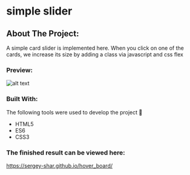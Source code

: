 # simple slider

<!-- ABOUT THE PROJECT -->
## About The Project:
A simple card slider is implemented here.   When you click on one of the cards, we increase its size by adding a class via javascript and css flex


### Preview:

![alt text](https://github.com/Sergey-Shar/simple-slider/blob/master/previewImg/%D0%A1%D0%BD%D0%B8%D0%BC%D0%BE%D0%BA%20%D1%8D%D0%BA%D1%80%D0%B0%D0%BD%D0%B0%202021-12-04%20%D0%B2%2023.57.27.png?raw=true)

### Built With:
The following tools were used to develop the project :hammer:


* HTML5
* ES6
* CSS3


### The finished result can be viewed here:
https://sergey-shar.github.io/hover_board/



























